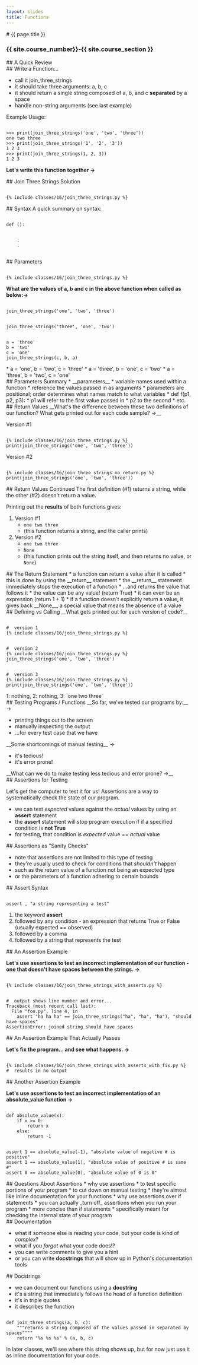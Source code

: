 ```yaml
---
layout: slides
title: Functions 
---
```

<section markdown="block" class="intro-slide">
# {{ page.title }}

### {{ site.course_number}}-{{ site.course_section }}

<p><small></small></p>
</section>

<section markdown="block">
##  A Quick Review
</section>

<section markdown="block">
##  Write a Function... 

* call it join_three_strings
* it should take three arguments: a, b, c
* it should return a single string composed of a, b, and c __separated__ by a space
* handle non-string arguments (see last example)

Example Usage:

<pre><code data-trim contenteditable>
&gt;&gt;&gt; print(join_three_strings('one', 'two', 'three'))
one two three
&gt;&gt;&gt; print(join_three_strings('1', '2', '3'))
1 2 3
&gt;&gt;&gt; print(join_three_strings(1, 2, 3))
1 2 3
</code></pre>

__Let's write this function together &rarr;__
</section>

<section markdown="block">
##  Join Three Strings Solution
<pre><code data-trim contenteditable>
{% include classes/16/join_three_strings.py %}
</code></pre>
</section>

<section markdown="block">
##  Syntax
A quick summary on syntax:
<pre><code data-trim contenteditable>
def <function_name>(<zero_or_more_parameters>):
	<statement #1>
	<statement #2>
	.
	.
	<etc.>
</code></pre>
</section>

<section markdown="block">
##  Parameters
<pre><code data-trim contenteditable>
{% include classes/16/join_three_strings.py %}
</code></pre>

__What are the values of a, b and c in the above function when called as below:&rarr;__
<pre><code data-trim contenteditable>
join_three_strings('one', 'two', 'three')
</code></pre>
<pre><code data-trim contenteditable>
join_three_strings('three', 'one', 'two')
</code></pre>
<pre><code data-trim contenteditable>
a = 'three'
b = 'two'
c = 'one'
join_three_strings(c, b, a)
</code></pre>

<div class="fragment" markdown="block">
* a = 'one', b = 'two', c = 'three'
* a = 'three', b = 'one', c = 'two'
* a = 'three', b = 'two', c = 'one'
</div>
</section>

<section markdown="block">
##  Parameters Summary
* __parameters__ 
	* variable names used within a function 
	* reference the values passed in as arguments
* parameters are positional; order determines what names match to what variables
	* def f(p1, p2, p3):
	* p1 will refer to the first value passed in
	* p2 to the second
	* etc.
</section>

<section markdown="block">
##  Return Values
__What's the difference between these two definitions of our function?  What gets printed out for each code sample? &rarr;__

Version #1

<pre><code data-trim contenteditable>
{% include classes/16/join_three_strings.py %}
print(join_three_strings('one', 'two', 'three'))
</code></pre>

Version #2

<pre><code data-trim contenteditable>
{% include classes/16/join_three_strings_no_return.py %}
print(join_three_strings('one', 'two', 'three'))
</code></pre>
</section>

<section markdown="block">
##  Return Values Continued
The first definition (#1) returns a string, while the other (#2) doesn't return a value.  

Printing out the __results__ of both functions gives:

1. Version #1
    * <code class="inline">one two three</code>
    * (this function returns a string, and the caller prints)
2. Version #2
    * <code class="inline">one two three</code>
    * <code class="inline">None</code>
    * (this function prints out the string itself, and then returns no value, or `None`)
</section>

<section markdown="block">
##  The Return Statement
* a function can return a value after it is called
* this is done by using the __return__ statement
* the __return__ statement immediately stops the execution of a function
* ...and returns the value that follows it 
	* the value can be any value! (return True)
	* it can even be an expression (return 1 + 1)
* if a function doesn't explicitly return a value, it gives back __None__, a special value that means the absence of a value
</section>

<section markdown="block">
##  Defining vs Calling 
__What gets printed out for each version of code?__
<pre><code data-trim contenteditable>
#  version 1
{% include classes/16/join_three_strings.py %}
</code></pre>
<pre><code data-trim contenteditable>
#  version 2
{% include classes/16/join_three_strings.py %}
join_three_strings('one', 'two', 'three')
</code></pre>
<pre><code data-trim contenteditable>
#  version 3
{% include classes/16/join_three_strings.py %}
print(join_three_strings('one', 'two', 'three'))
</code></pre>
<div class="fragment" markdown="block">
1: nothing, 2: nothing, 3: `one two three`
</div>
</section>

<section markdown="block">
##  Testing Programs / Functions
__So far, we've tested our programs by:__ &rarr;

<div class="fragment" markdown="block">

* printing things out to the screen
* manually inspecting the output
* ...for every test case that we have
</div>

<div class="fragment" markdown="block">
__Some shortcomings of manual testing__ &rarr;
</div>

<div class="fragment" markdown="block">

* it's tedious!
* it's error prone!
</div>

<div class="fragment" markdown="block">
__What can we do to make testing less tedious and error prone? &rarr;__
</div>
</section>

<section markdown="block">
##  Assertions for Testing

Let's get the computer to test it for us!  Assertions are a way to systematically check the state of our program.

* we can test _expected_ values against the _actual_ values by using an __assert__ statement
* the __assert__ statement will stop program execution if if a specified condition is __not True__
* for testing, that condition is _expected_ value == _actual_ value
</section>

<section markdown="block">
##  Assertions as "Sanity Checks"

* note that assertions are not limited to this type of testing
* they're usually used to check for conditions that _shouldn't_ happen 
* such as the return value of a function not being an expected type
* or the parameters of a function adhering to certain bounds
</section>

<section markdown="block">
##  Assert Syntax

<pre><code data-trim contenteditable>
assert <some condition>, "a string representing a test"
</code></pre>

1. the keyword __assert__
2. followed by any condition - an expression that returns True or False (usually expected == observed)
3. followed by a comma
4. followed by a string that represents the test 
</section>

<section markdown="block">
##  An Assertion Example

__Let's use assertions to test an incorrect implementation of our function - one that doesn't have spaces between the strings. &rarr;__

<div class="fragment" markdown="block">
<pre><code data-trim contenteditable>
{% include classes/16/join_three_strings_with_asserts.py %}
</code></pre>

<pre><code data-trim contenteditable>
#  output shows line number and error...
Traceback (most recent call last):
  File "foo.py", line 4, in <module>
    assert "ha ha ha" == join_three_strings("ha", "ha", "ha"), "should have spaces"
AssertionError: joined string should have spaces
</code></pre>
</div>
</section>

<section markdown="block">
##  An Assertion Example That Actually Passes

__Let's fix the program... and see what happens. &rarr;__

<pre><code data-trim contenteditable>
{% include classes/16/join_three_strings_with_asserts_with_fix.py %}
#  results in no output
</code></pre>
</section>

<section markdown="block">
##  Another Assertion Example

__Let's use assertions to test an incorrect implementation of an absolute_value function &rarr;__
<pre><code data-trim contenteditable>
def absolute_value(x):
	if x >= 0:
		return x
	else:
		return -1
</code></pre>
<div class="fragment" markdown="block">
<pre><code data-trim contenteditable>
assert 1 == absolute_value(-1), "absolute value of negative # is positive"
assert 1 == absolute_value(1), "absolute value of positive # is same #"
assert 0 == absolute_value(0), "absolute value of 0 is 0"
</code></pre>

</div>
</section>

<section markdown="block">
##  Questions About Assertions
* why use assertions
	* to test specific portions of your program
	* to cut down on manual testing
	* they're almost like inline documentation for your functions
* why use assertions over if statements
	* you can actually _turn off_ assertions when you run your program
	* more concise than if statements
	* specifically meant for checking the internal state of your program
</section>

<section markdown="block">
##  Documentation

* what if someone else is reading your code, but your code is kind of _complex_?
* what if you _forgot_ what your code does!?
* you can write comments to give you a hint
* or you can write __docstrings__ that will show up in Python's documentation tools
</section>

<section markdown="block">
##  Docstrings

* we can document our functions using a __docstring__ 
* it's a string that immediately follows the head of a function definition
* it's in triple quotes
* it describes the function

<pre><code data-trim contenteditable>
def join_three_strings(a, b, c):
	"""returns a string composed of the values passed in separated by spaces""""
	return "%s %s %s" % (a, b, c)
</code></pre>

In later classes, we'll see where this string shows up, but for now just use it as inline documentation for your code.
</section>
